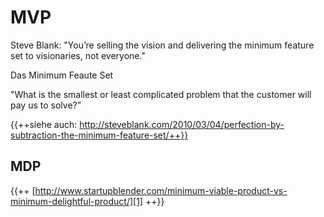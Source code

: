 # MVP

Steve Blank: "You’re selling the vision and delivering the minimum feature set to visionaries, not everyone."

Das Minimum Feaute Set

"What is the smallest or least complicated problem that the customer will pay us to solve?”

{{++siehe auch: http://steveblank.com/2010/03/04/perfection-by-subtraction-the-minimum-feature-set/++}}

## MDP

{{++ [http://www.startupblender.com/minimum-viable-product-vs-minimum-delightful-product/][1] ++}}

[1]:	http://www.startupblender.com/minimum-viable-product-vs-minimum-delightful-product/